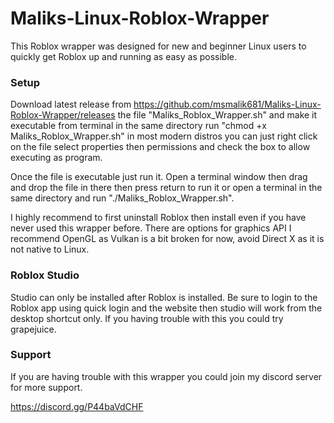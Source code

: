 # Maliks-Linux-Roblox-Wrapper

This Roblox wrapper was designed for new and beginner Linux users to quickly get Roblox up and running as easy as possible.

### Setup ###

Download latest release from https://github.com/msmalik681/Maliks-Linux-Roblox-Wrapper/releases the file "Maliks_Roblox_Wrapper.sh" and make it executable from terminal in the same directory run "chmod +x Maliks_Roblox_Wrapper.sh" in most modern distros you can just right click on the file select properties then permissions and check the box to allow executing as program.

Once the file is executable just run it. Open a terminal window then drag and drop the file in there then press return to run it or open a terminal in the same directory and run "./Maliks_Roblox_Wrapper.sh".

I highly recommend to first uninstall Roblox then install even if you have never used this wrapper before. There are options for graphics API I recommend OpenGL as Vulkan is a bit broken for now, avoid Direct X as it is not native to Linux.

### Roblox Studio ###

Studio can only be installed after Roblox is installed. Be sure to login to the Roblox app using quick login and the website then studio will work from the desktop shortcut only. If you having trouble with this you could try grapejuice.

### Support ###

If you are having trouble with this wrapper you could join my discord server for more support. 

https://discord.gg/P44baVdCHF
